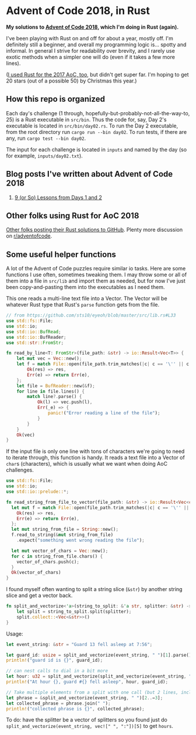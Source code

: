 # Advent of Code 2018, in Rust

**My solutions to [Advent of Code 2018](https://adventofcode.com/2018), which I'm doing in Rust (again).**

I've been playing with Rust on and off for about a year, mostly off. I'm definitely still a beginner, and overall my programming logic is... spotty and informal. In general I strive for readability over brevity, and I rarely use exotic methods when a simpler one will do (even if it takes a few more lines).

([I used Rust for the 2017 AoC, too](https://github.com/sts10/advent-of-code-2017), but didn't get super far. I'm hoping to get 20 stars (out of a possible 50) by Christmas this year.)

## How this repo is organized

Each day's challenge (1 through, hopefully-but-probably-not-all-the-way-to, 25) is a Rust executable in `src/bin`. Thus the code for, say, Day 2's executable is located in `src/bin/day02.rs`. To run the Day 2 executable, from the root directory run `cargo run --bin day02`. To run tests, if there are any, run `cargo test --bin day02`.

The input for each challenge is located in `inputs` and named by the day (so for example, `inputs/day02.txt`).

## Blog posts I've written about Advent of Code 2018

1. [9 (or So) Lessons from Days 1 and 2](https://sts10.github.io/2018/12/02/lessons-from-first-two-days-of-advent-of-code-2018.html)

## Other folks using Rust for AoC 2018

[Other folks posting their Rust solutions to GitHub](https://github.com/BenoitZugmeyer/RustyAdventOfCode#other-rust-implementations). Plenty more discussion on [r/adventofcode](https://www.reddit.com/r/adventofcode).

## Some useful helper functions

A lot of the Advent of Code puzzles require similar io tasks. Here are some functions I use often, sometimes tweaking them. I may throw some or all of them into a file in `src/lib` and import them as needed, but for now I've just been copy-and-pasting them into the executables as I need them.

This one reads a multi-line text file into a Vector. The Vector will be whatever Rust type that Rust's `parse` function gets from the file.

```rust
// from https://github.com/sts10/eyeoh/blob/master/src/lib.rs#L33
use std::fs::File;
use std::io;
use std::io::BufRead;
use std::io::BufReader;
use std::str::FromStr;

fn read_by_line<T: FromStr>(file_path: &str) -> io::Result<Vec<T>> {
    let mut vec = Vec::new();
    let f = match File::open(file_path.trim_matches(|c| c == '\'' || c == ' ')) {
        Ok(res) => res,
        Err(e) => return Err(e),
    };
    let file = BufReader::new(&f);
    for line in file.lines() {
        match line?.parse() {
            Ok(l) => vec.push(l),
            Err(_e) => {
                panic!("Error reading a line of the file");
            }
        }
    }
    Ok(vec)
}
```

If the input file is only one line with tons of characters we're going to need to iterate through, this function is handy. It reads a text file into a Vector of `char`s (characters), which is usually what we want when doing AoC challenges.

```rust
use std::fs::File;
use std::io;
use std::io::prelude::*;

fn read_string_from_file_to_vector(file_path: &str) -> io::Result<Vec<char>> {
  let mut f = match File::open(file_path.trim_matches(|c| c == '\'' || c == ' ')) {
    Ok(res) => res,
    Err(e) => return Err(e),
  };
  let mut string_from_file = String::new();
  f.read_to_string(&mut string_from_file)
    .expect("something went wrong reading the file");

  let mut vector_of_chars = Vec::new();
  for c in string_from_file.chars() {
    vector_of_chars.push(c);
  }
  Ok(vector_of_chars)
}
```

I found myself often wanting to split a string slice (`&str`) by another string slice and get a vector back. 

```rust
fn split_and_vectorize<'a>(string_to_split: &'a str, splitter: &str) -> Vec<&'a str> {
    let split = string_to_split.split(splitter);
    split.collect::<Vec<&str>>()
}
```

Usage:

```rust
let event_string: &str = "Guard 13 fell asleep at 7:56";

let guard_id: usize = split_and_vectorize(event_string, " ")[1].parse().unwrap();
println!("guard id is {}", guard_id);

// can nest calls to dial in a bit more
let hour: u32 = split_and_vectorize(split_and_vectorize(event_string, " ")[5], ":")[0].parse().unwrap();
println!("At hour {}, guard #{} fell asleep", hour, guard_id);

// Take multiple elements from a split with one call (but 2 lines, including the join)
let phrase = &split_and_vectorize(event_string, " ")[2..=3];
let collected_phrase = phrase.join(" ");
println!("collected phrase is {}", collected_phrase);
```

To do: have the splitter be a vector of splitters so you found just do `split_and_vectorize(event_string, vec![" ", ":"])[5]` to get `hours`.
